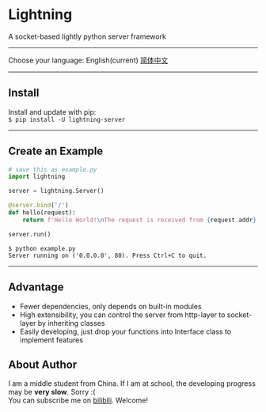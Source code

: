 # Lightning
A socket-based lightly python server framework
***
Choose your language: English(current)  [简体中文](doc/zh-cn.md)
***
## Install
Install and update with pip:  
`$ pip install -U lightning-server`
***
## Create an Example
```python
# save this as example.py
import lightning

server = lightning.Server()

@server.bind('/')
def hello(request):
    return f'Hello World!\nThe request is received from {request.addr}'

server.run()
```
```shell
$ python example.py
Server running on ('0.0.0.0', 80). Press Ctrl+C to quit. 
```
***

## Advantage
- Fewer dependencies, only depends on built-in modules
- High extensibility, you can control the server from http-layer to socket-layer by inheriting classes
- Easily developing, just drop your functions into Interface class to implement features

## About Author
I am a middle student from China. If I am at school, the developing progress may be **very slow**. Sorry :(  
You can subscribe me on [bilibili](http://space.bilibili.com/439067826). Welcome!